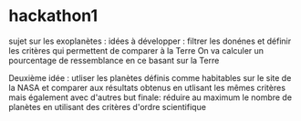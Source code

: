 # hackathon1
sujet sur les exoplanètes : 
idées à développer : filtrer les donénes et définir les critères qui permettent de comparer à la Terre
On va calculer un pourcentage de ressemblance en ce basant sur la Terre 

Deuxième idée : utliser les planètes définis comme habitables sur le site de la NASA et comparer aux résultats obtenus en utlisant les mêmes critères mais également avec d'autres
but finale: réduire au maximum le nombre de planètes en utilisant des critères d'ordre scientifique 